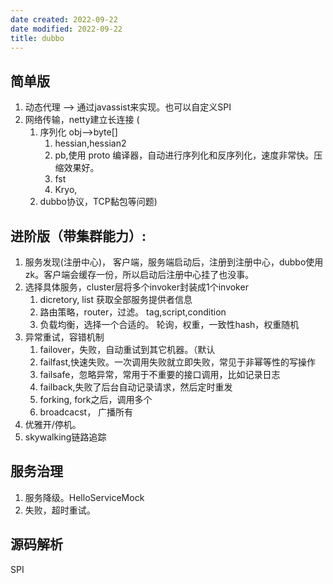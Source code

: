 ```yaml
---
date created: 2022-09-22
date modified: 2022-09-22
title: dubbo
---
```


## 简单版

1. 动态代理 --> 通过javassist来实现。也可以自定义SPI
2. 网络传输，netty建立长连接 (
	1. 序列化 obj-->byte[]
		1. hessian,hessian2
		2. pb,使用 proto 编译器，自动进行序列化和反序列化，速度非常快。压缩效果好。
		3. fst
		4. Kryo,
	2. dubbo协议，TCP黏包等问题)  

## 进阶版（带集群能力）:

1. 服务发现(注册中心)， 客户端，服务端启动后，注册到注册中心，dubbo使用zk。客户端会缓存一份，所以启动后注册中心挂了也没事。
2. 选择具体服务，cluster层将多个invoker封装成1个invoker
	1. dicretory, list 获取全部服务提供者信息
	2. 路由策略，router，过滤。 tag,script,condition
	3. 负载均衡，选择一个合适的。 轮询，权重，一致性hash，权重随机
3. 异常重试，容错机制
	1. failover，失败，自动重试到其它机器。（默认
	2. failfast,快速失败。一次调用失败就立即失败，常见于非幂等性的写操作
	3. failsafe，忽略异常，常用于不重要的接口调用，比如记录日志
	4. failback,失败了后台自动记录请求，然后定时重发
	5. forking, fork之后，调用多个
	6. broadcacst， 广播所有
4. 优雅开/停机。
5. skywalking链路追踪

## 服务治理

1. 服务降级。HelloServiceMock
2. 失败，超时重试。

## 源码解析

SPI